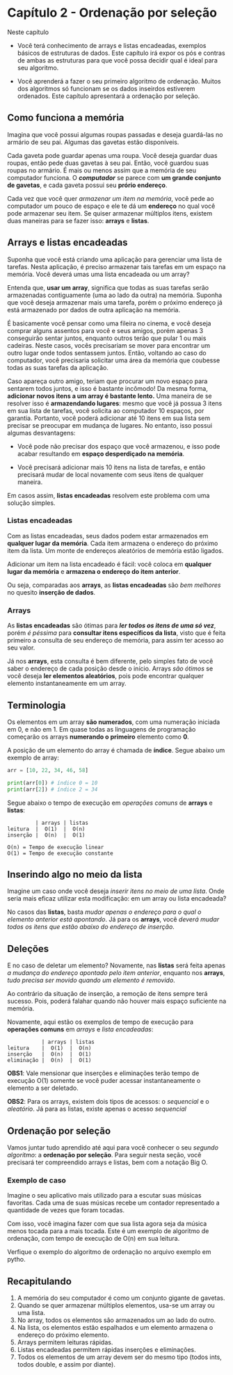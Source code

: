 # Capítulo 2 - Ordenação por seleção

Neste capítulo
- Você terá conhecimento de arrays e listas encadeadas, exemplos básicos de estruturas de dados. Este capítulo irá expor os pós e contras de ambas as estruturas para que você possa decidir qual é ideal para seu algoritmo.

- Você aprenderá a fazer o seu primeiro algoritmo de ordenação. Muitos dos algoritmos só funcionam se os dados inseirdos estiverem ordenados. Este capítulo apresentará a ordenação por seleção.

## Como funciona a memória
Imagina que você possui algumas roupas passadas e deseja guardá-las no armário de seu pai. Algumas das gavetas estão disponíveis.

Cada gaveta pode guardar apenas uma roupa. Você deseja guardar duas roupas, então pede duas gavetas à seu pai. Então, você guardou suas roupas no armário. É mais ou menos assim que a memória de seu computador funciona. O ***computador*** se parece com **um grande conjunto de gavetas**, e cada gaveta possui seu **prório endereço**.

Cada vez que você quer *armazenar um item na memória*, você pede ao computador um pouco de espaço e ele te dá um **endereço** no qual você pode armazenar seu item. Se quiser armazenar múltiplos itens, existem duas maneiras para se fazer isso: **arrays** e **listas**. 

## Arrays e listas encadeadas
Suponha que você está criando uma aplicação para gerenciar uma lista de tarefas. Nesta aplicação, é preciso armazenar tais tarefas em um espaço na memória. Você deverá umas uma lista encadeada ou um array?

Entenda que, **usar um array**, significa que todas as suas tarefas serão armazenadas contiguamente (uma ao lado da outra) na memória. Suponha que você deseja armazenar mais uma tarefa, porém o próximo endereço já está armazenado por dados de outra aplicação na memória. 

É basicamente você pensar como uma fileira no cinema, e você deseja comprar alguns assentos para você e seus amigos, porém apenas 3 conseguirão sentar juntos, enquanto outros terão que pular 1 ou mais cadeiras. Neste casos, vocês precisariam se mover para encontrar um outro lugar onde todos sentassem juntos. Então, voltando ao caso do computador, você precisaria solicitar uma área da memória que coubesse todas as suas tarefas da aplicação. 

Caso apareça outro amigo, teriam que procurar um novo espaço para sentarem todos juntos, e isso é bastante incômodo! Da mesma forma, **adicionar novos itens a um array é bastante lento.** Uma maneira de se resolver isso é **armazendando lugares**: mesmo que você já possua 3 itens em sua lista de tarefas, você solicita ao computador 10 espaços, por garantia. Portanto, você poderá adicionar até 10 itens em sua lista sem precisar se preocupar em mudança de lugares. No entanto, isso possui algumas desvantagens:
- Você pode não precisar dos espaço que você armazenou, e isso pode acabar resultando em **espaço desperdiçado na memória**.

- Você precisará adicionar mais 10 itens na lista de tarefas, e então precisará mudar de local novamente com seus itens de qualquer maneira.

Em casos assim, **listas encadeadas** resolvem este problema com uma solução simples.

### Listas encadeadas

Com as listas encadeadas, seus dados podem estar armazenados em **qualquer lugar da memória**. Cada item armazena o endereço do próximo item da lista. Um monte de endereços aleatórios de memória estão ligados.

Adicionar um item na lista encadeado é fácil: você coloca em **qualquer lugar da memória** e **armazena o endereço do item anterior**. 

Ou seja, comparadas aos **arrays**, as **listas encadeadas** são *bem melhores* no quesito **inserção de dados**.

### Arrays

As **listas encadeadas** são ótimas para ***ler todos os itens de uma só vez***, porém *é péssima* para **consultar itens específicos da lista**, visto que é feita primeiro a consulta de seu endereço de memória, para assim ter acesso ao seu valor.

Já nos **arrays**, esta consulta é bem diferente, pelo simples fato de você saber o endereço de cada posição desde o início. Arrays *são ótimos* se você deseja **ler elementos aleatórios**, pois pode encontrar qualquer elemento instantaneamente em um array. 

## Terminologia

Os elementos em um array **são numerados**, com uma numeração iniciada em 0, e não em 1. Em quase todas as linguagens de programação começarão os arrays **numerando o primeiro** elemento como **0**.

A posição de um elemento do array é chamada de **índice**. Segue abaixo um exemplo de array:
```py
arr = [10, 22, 34, 46, 58]

print(arr[0]) # índice 0 = 10
print(arr[2]) # índice 2 = 34
```

Segue abaixo o tempo de execução em *operações comuns* de **arrays** e **listas**:

```
         | arrays | listas
leitura  |  O(1)  |  O(n)
inserção |  O(n)  |  O(1)

O(n) = Tempo de execução linear
O(1) = Tempo de execução constante
```

## Inserindo algo no meio da lista

Imagine um caso onde você deseja *inserir itens no meio de uma lista*. Onde seria mais eficaz utilizar esta modificação: em um array ou lista encadeada?

No casos das **listas**, basta *mudar apenas o endereço para o qual o elemento anterior está apontando*. Já para os **arrays**, você *deverá mudar todos os itens que estão abaixo do endereço de inserção*.

## Deleções

E no caso de deletar um elemento? Novamente, nas **listas** será feita apenas *a mudança do endereço apontado pelo item anterior*, enquanto nos **arrays**, *tudo precisa ser movido quando um elemento é removido*.

Ao contrário da situação de inserção, a remoção de itens sempre terá sucesso. Pois, poderá falahar quando não houver mais espaço suficiente na memória.

Novamente, aqui estão os exemplos de tempo de execução para **operações comuns** em *arrays* e *lista encadeadas*:

```
           | arrays | listas
leitura    |  O(1)  |  O(n)
inserção   |  O(n)  |  O(1)
eliminação |  O(n)  |  O(1)
```

**OBS1**: Vale mensionar que inserções e eliminações terão tempo de execução O(1) somente se você puder acessar instantaneamente o elemento a ser deletado.

**OBS2**: Para os arrays, existem dois tipos de acessos: o *sequencial* e o *aleatório*. Já para as listas, existe apenas o acesso *sequencial*

## Ordenação por seleção

Vamos juntar tudo aprendido até aqui para você conhecer o seu *segundo algoritmo*: a **ordenação por seleção**. Para seguir nesta seção, você precisará ter compreendido arrays e listas, bem com a notação Big O.

### Exemplo de caso
Imagine o seu aplicativo mais utilizado para a escutar suas músicas favoritas. Cada uma de suas músicas recebe um contador representado a quantidade de vezes que foram tocadas. 

Com isso, você imagina fazer com que sua lista agora seja da música menos tocada para a mais tocada. Este é um exemplo de algoritmo de ordenação, com tempo de execução de O(n) em sua leitura.

Verfique o exemplo do algoritmo de ordenação no arquivo exemplo em pytho.

## Recapitulando

1. A memória do seu computador é como um conjunto gigante de gavetas.
2. Quando se quer armazenar múltiplos elementos, usa-se um array ou uma lista.
3. No array, todos os elementos são armazenados um ao lado do outro.
4. Na lista, os elementos estão espalhados e um elemento armazena o endereço do próximo elemento.
5. Arrays permitem leituras rápidas.
6. Listas encadeadas permitem rápidas inserções e eliminações.
7. Todos os elementos de um array devem ser do mesmo tipo (todos ints, todos double, e assim por diante).